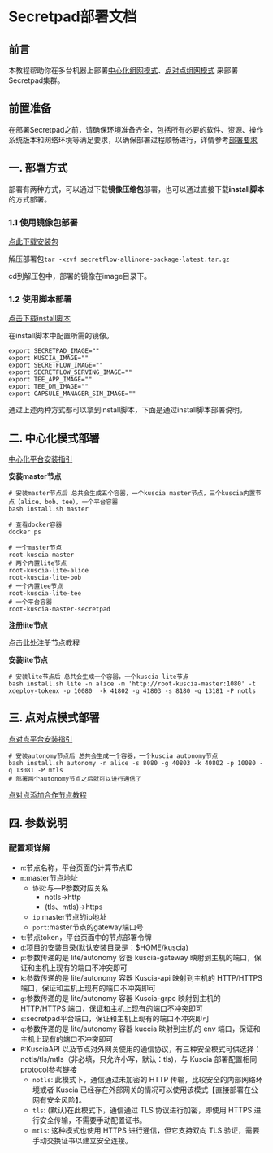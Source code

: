 # Secretpad部署文档

## 前言

本教程帮助你在多台机器上部署[中心化组网模式](https://www.secretflow.org.cn/zh-CN/docs/kuscia/v0.6.0b0/reference/architecture_cn#centralized)、[点对点组网模式](https://www.secretflow.org.cn/zh-CN/docs/kuscia/v0.6.0b0/reference/architecture_cn#peer-to-peer)
来部署Secretpad集群。

## 前置准备

在部署Secretpad之前，请确保环境准备齐全，包括所有必要的软件、资源、操作系统版本和网络环境等满足要求，以确保部署过程顺畅进行，详情参考[部署要求](deploy_check.md)

## 一. 部署方式

部署有两种方式，可以通过下载**镜像压缩包**部署，也可以通过直接下载**install脚本**的方式部署。

### 1.1 使用镜像包部署

[点此下载安装包](https://secretflow-public.oss-cn-hangzhou.aliyuncs.com/mvp-packages/secretflow-allinone-package-latest.tar.gz)

解压部署包```tar -xzvf secretflow-allinone-package-latest.tar.gz```

cd到解压包中，部署的镜像在image目录下。

### 1.2 使用脚本部署

[点击下载install脚本](../../scripts/install.sh)

在install脚本中配置所需的镜像。

```
export SECRETPAD_IMAGE=""
export KUSCIA_IMAGE=""
export SECRETFLOW_IMAGE=""
export SECRETFLOW_SERVING_IMAGE=""
export TEE_APP_IMAGE=""
export TEE_DM_IMAGE=""
export CAPSULE_MANAGER_SIM_IMAGE=""
 ```

通过上述两种方式都可以拿到install脚本，下面是通过install脚本部署说明。

## 二. 中心化模式部署

[中心化平台安装指引](https://www.secretflow.org.cn/zh-CN/docs/secretpad/latest/zgnd8oqo5chsqhzm)

**安装master节点**

```shell
# 安装master节点后 总共会生成五个容器，一个kuscia master节点，三个kuscia内置节点（alice、bob、tee），一个平台容器
bash install.sh master

# 查看docker容器
docker ps

# 一个master节点
root-kuscia-master
# 两个内置lite节点
root-kuscia-lite-alice
root-kuscia-lite-bob
# 一个内置tee节点
root-kuscia-lite-tee
# 一个平台容器
root-kuscia-master-secretpad
```

**注册lite节点**

[点击此处注册节点教程](../node_installation_guidelines.md#第-1-步节点注册-获取节点id节点令牌)

**安装lite节点**

```shell
# 安装lite节点后 总共会生成一个容器，一个kuscia lite节点
bash install.sh lite -n alice -m 'http://root-kuscia-master:1080' -t xdeploy-tokenx -p 10080  -k 41802 -g 41803 -s 8180 -q 13181 -P notls
```

## 三. 点对点模式部署

[点对点平台安装指引](https://www.secretflow.org.cn/zh-CN/docs/secretpad/latest/dbd670doqfio1puq)

```shell
# 安装autonomy节点后 总共会生成一个容器，一个kuscia autonomy节点
bash install.sh autonomy -n alice -s 8080 -g 40803 -k 40802 -p 10080 -q 13081 -P mtls
# 部署两个autonomy节点之后就可以进行通信了
```

[点对点添加合作节点教程](https://www.secretflow.org.cn/zh-CN/docs/secretpad/latest/kvu445094gvtkp3f)

## 四. 参数说明

### 配置项详解

- `n`:节点名称，平台页面的计算节点ID
- `m`:master节点地址
    - `协议`:与—P参数对应关系
        - notls->http
        - (tls、mtls)->https
    - `ip`:master节点的ip地址
    - `port`:master节点的gateway端口号
- `t`:节点token，平台页面中的节点部署令牌
- `d`:项目的安装目录(默认安装目录是：$HOME/kuscia)
- `p`:参数传递的是 lite/autonomy 容器 kuscia-gateway 映射到主机的端口，保证和主机上现有的端口不冲突即可
- `k`:参数传递的是 lite/autonomy 容器 Kuscia-api 映射到主机的 HTTP/HTTPS 端口，保证和主机上现有的端口不冲突即可
- `g`:参数传递的是 lite/autonomy 容器 Kuscia-grpc 映射到主机的 HTTP/HTTPS 端口，保证和主机上现有的端口不冲突即可
- `s`:secretpad平台端口，保证和主机上现有的端口不冲突即可
- `q`:参数传递的是 lite/autonomy 容器 kuccia 映射到主机的 env 端口，保证和主机上现有的端口不冲突即可
- `P`:KusciaAPI 以及节点对外网关使用的通信协议，有三种安全模式可供选择：notls/tls/mtls（非必填，只允许小写，默认：tls)，与
  Kuscia
  部署配置相同 [protocol参考链接](https://www.secretflow.org.cn/zh-CN/docs/kuscia/v0.6.0b0/deployment/kuscia_config_cn#id3)
    - `notls`: 此模式下，通信通过未加密的 HTTP 传输，比较安全的内部网络环境或者 Kuscia 已经存在外部网关的情况可以使用该模式【直接部署在公网有安全风险】。
    - `tls`: (默认)在此模式下，通信通过 TLS 协议进行加密，即使用 HTTPS 进行安全传输，不需要手动配置证书。
    - `mtls`: 这种模式也使用 HTTPS 进行通信，但它支持双向 TLS 验证，需要手动交换证书以建立安全连接。